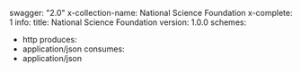 swagger: "2.0"
x-collection-name: National Science Foundation
x-complete: 1
info:
  title: National Science Foundation
  version: 1.0.0
schemes:
- http
produces:
- application/json
consumes:
- application/json